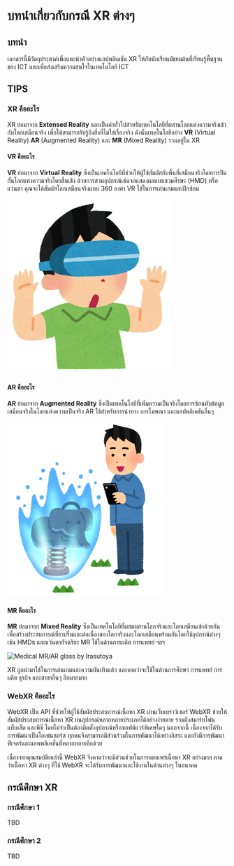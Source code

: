 # บทนำเกี่ยวกับกรณี XR ต่างๆ

## บทนำ

เอกสารนี้มีวัตถุประสงค์เพื่อแนะนำตัวอย่างแอปพลิเคชัน XR ให้กับนักเรียนมัธยมต้นที่เรียนรู้พื้นฐานของ ICT และเพื่อส่งเสริมความสนใจในเทคโนโลยี ICT

## TIPS

### XR คืออะไร

XR ย่อมาจาก **Extensed Reality** และเป็นคำทั่วไปสำหรับเทคโนโลยีที่ผสานโลกแห่งความจริงเข้ากับโลกเสมือนจริง เพื่อให้สามารถรับรู้ถึงสิ่งที่ไม่ใช่เรื่องจริง ดังนั้นเทคโนโลยีอย่าง **VR** (Virtual Reality) **AR** (Augmented Reality) และ **MR** (Mixed Reality) รวมอยู่ใน XR

#### VR คืออะไร

**VR** ย่อมาจาก **Virtual Reality** ซึ่งเป็นเทคโนโลยีที่ช่วยให้ผู้ใช้สัมผัสกับพื้นที่เสมือนจริงโดยการปิดกั้นโลกแห่งความจริงโดยสิ้นเชิง ด้วยการสวมอุปกรณ์เช่นจอแสดงผลแบบสวมศีรษะ (HMD) หรือแว่นตา คุณจะได้สัมผัสโลกเสมือนจริงแบบ 360 องศา VR ใช้ในการเล่นเกมและฝึกซ้อม

![Head mount display by Irasutoya](../../../static/img/xr/students/0th/head_mount_display_by_irasutoya.png "Illustration of VR head mount display by Irasutoya")

#### AR คืออะไร

**AR** ย่อมาจาก **Augmented Reality** ซึ่งเป็นเทคโนโลยีที่เพิ่มความเป็นจริงโดยการซ้อนทับข้อมูลเสมือนจริงในโลกแห่งความเป็นจริง AR ใช้สำหรับการนำทาง การโฆษณา และแอปพลิเคชันอื่นๆ

![Game AR blue by irasutoya by Irasutoya](../../../static/img/xr/students/0th/game_ar_blue_by_irasutoya.png "Augmented reality game illustration (blue) by Irasutoya")

#### MR คืออะไร

**MR** ย่อมาจาก **Mixed Reality** ซึ่งเป็นเทคโนโลยีที่ผสมผสานโลกจริงและโลกเสมือนเข้าด้วยกันเพื่อสร้างประสบการณ์ที่ราบรื่นและต่อเนื่องของโลกจริงและโลกเสมือนพร้อมกันโดยใช้อุปกรณ์ต่างๆ เช่น HMDs และแว่นตาอัจฉริยะ MR ใช้ในด้านการผลิต การแพทย์ ฯลฯ

![Medical MR/AR glass by Irasutoya](../../static/img/xr/students/0th/medical_mr_ar_glass_by_irasutoya.png "Illustration of a doctor practicing medicine using mixed reality by Irasutoya")

XR ถูกนำมาใช้ในการเล่นเกมและความบันเทิงแล้ว และคาดว่าจะใช้ในด้านการศึกษา การแพทย์ การผลิต ธุรกิจ และสาขาอื่นๆ อีกมากมาย

### WebXR คืออะไร

WebXR เป็น API ที่ช่วยให้ผู้ใช้สัมผัสประสบการณ์เนื้อหา XR ผ่านเว็บเบราว์เซอร์ WebXR ช่วยให้สัมผัสประสบการณ์เนื้อหา XR บนอุปกรณ์หลากหลายประเภทได้อย่างง่ายดาย รวมถึงสมาร์ทโฟน แท็บเล็ต และพีซี โดยไม่จำเป็นต้องติดตั้งอุปกรณ์หรือซอฟต์แวร์พิเศษใดๆ นอกจากนี้ เนื่องจากได้รับการพัฒนาเป็นโอเพ่นซอร์ส ทุกคนจึงสามารถมีส่วนร่วมในการพัฒนาได้อย่างอิสระ และยังมีการพัฒนาฟีเจอร์และแอพพลิเคชั่นที่หลากหลายอีกด้วย

เนื่องจากคุณสมบัติเหล่านี้ WebXR จึงคาดว่าจะมีส่วนช่วยในการเผยแพร่เนื้อหา XR อย่างมาก คาดว่าเนื้อหา XR ต่างๆ ที่ใช้ WebXR จะได้รับการพัฒนาและใช้งานในด้านต่างๆ ในอนาคต

## กรณีศึกษา XR

### กรณีศึกษา 1

TBD

### กรณีศึกษา 2

TBD
